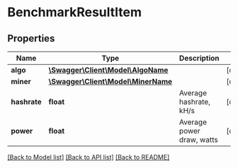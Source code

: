 # BenchmarkResultItem

## Properties
Name | Type | Description | Notes
------------ | ------------- | ------------- | -------------
**algo** | [**\Swagger\Client\Model\AlgoName**](AlgoName.md) |  | [optional] 
**miner** | [**\Swagger\Client\Model\MinerName**](MinerName.md) |  | [optional] 
**hashrate** | **float** | Average hashrate, kH/s | [optional] 
**power** | **float** | Average power draw, watts | [optional] 

[[Back to Model list]](../README.md#documentation-for-models) [[Back to API list]](../README.md#documentation-for-api-endpoints) [[Back to README]](../README.md)


